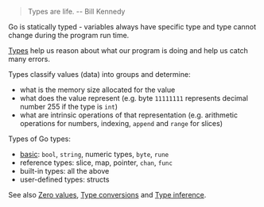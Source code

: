 > Types are life. -- Bill Kennedy

Go is statically typed - variables always have specific type and type cannot change during the program run time.

[Types](https://play.golang.org/p/24H4L7Gofrz) help us reason about what our program is doing and help us catch many errors.

Types classify values (data) into groups and determine:

* what is the memory size allocated for the value
* what does the value represent (e.g. byte `11111111` represents decimal number 255 if the type is `int`)
* what are intrinsic operations of that representation (e.g. arithmetic operations for numbers, indexing, `append` and `range` for slices)

Types of Go types:

* [basic](https://tour.golang.org/basics/11): `bool`, `string`, numeric types, `byte`, `rune`
* reference types: slice, map, pointer, `chan`, `func`
* built-in types: all the above
* user-defined types: structs

See also [Zero values](https://tour.golang.org/basics/12), [Type conversions](https://tour.golang.org/basics/13) and [Type inference](https://tour.golang.org/basics/14).
